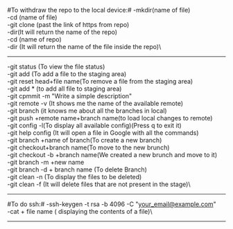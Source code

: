 #To withdraw the repo to the local device:#
  -mkdir(name of file)\
  -cd (name of file)\
  -git clone (past the link of https from repo)\
  -dir(It will return the name of the repo)\
  -cd (name of repo)\
  -dir (It will return the name of the file inside the repo)\
*********************
-git status (To view the file status)\
-git add (To add a file to the staging area)\
-git reset head+file name(To remove a file from the staging area)\
-git add * (to add all file to staging area)\
-git cpmmit -m "Write a simple description"\
-git remote -v (It shows me the name of the available remote)\
-git branch (it knows me about all the branches in local)\
-git push +remote name+branch name(to load local changes to remote)\
-git config -l(To display all available config)(Press q to exit it)\
-git help config (It will open a file in Google with all the commands)\
-git branch +name of branch(To create a new branch)\
-git checkout+branch name(To move to the new brunch)\
-git checkout -b +branch name(We created a new brunch and move to it)\
-git branch -m +new name\
-git branch -d + branch name (To delete Branch)\
-git clean -n (To display the files to be deleted)\
-git clean -f (It will delete files that are not present in the stage)\

********************
#To do ssh:#
  -ssh-keygen -t rsa -b 4096 -C "your_email@example.com"\
  -cat + file name ( displaying the contents of a file)\
********************
